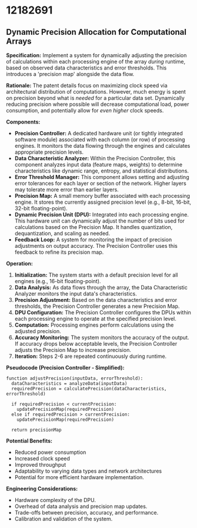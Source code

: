 # 12182691

## Dynamic Precision Allocation for Computational Arrays

**Specification:** Implement a system for dynamically adjusting the precision of calculations within each processing engine of the array *during* runtime, based on observed data characteristics and error thresholds. This introduces a 'precision map' alongside the data flow.

**Rationale:** The patent details focus on maximizing clock speed via architectural distribution of computations. However, much energy is spent on precision beyond what is *needed* for a particular data set. Dynamically reducing precision where possible will decrease computational load, power consumption, and potentially allow for *even higher* clock speeds.

**Components:**

*   **Precision Controller:** A dedicated hardware unit (or tightly integrated software module) associated with each column (or row) of processing engines. It monitors the data flowing through the engines and calculates appropriate precision levels.
*   **Data Characteristic Analyzer:**  Within the Precision Controller, this component analyzes input data (feature maps, weights) to determine characteristics like dynamic range, entropy, and statistical distributions.
*   **Error Threshold Manager:**  This component allows setting and adjusting error tolerances for each layer or section of the network.  Higher layers may tolerate more error than earlier layers.
*   **Precision Map:** A small memory buffer associated with each processing engine. It stores the currently assigned precision level (e.g., 8-bit, 16-bit, 32-bit floating-point).
*   **Dynamic Precision Unit (DPU):**  Integrated into each processing engine. This hardware unit can dynamically adjust the number of bits used for calculations based on the Precision Map. It handles quantization, dequantization, and scaling as needed.
*   **Feedback Loop:**  A system for monitoring the impact of precision adjustments on output accuracy. The Precision Controller uses this feedback to refine its precision map.

**Operation:**

1.  **Initialization:** The system starts with a default precision level for all engines (e.g., 16-bit floating-point).
2.  **Data Analysis:** As data flows through the array, the Data Characteristic Analyzer monitors the input data's characteristics.
3.  **Precision Adjustment:** Based on the data characteristics and error thresholds, the Precision Controller generates a new Precision Map.
4.  **DPU Configuration:** The Precision Controller configures the DPUs within each processing engine to operate at the specified precision level.
5.  **Computation:** Processing engines perform calculations using the adjusted precision.
6.  **Accuracy Monitoring:** The system monitors the accuracy of the output. If accuracy drops below acceptable levels, the Precision Controller adjusts the Precision Map to increase precision.
7.  **Iteration:** Steps 2-6 are repeated continuously during runtime.

**Pseudocode (Precision Controller - Simplified):**

```
function adjustPrecision(inputData, errorThreshold):
  dataCharacteristics = analyzeData(inputData)
  requiredPrecision = calculatePrecision(dataCharacteristics, errorThreshold)

  if requiredPrecision < currentPrecision:
    updatePrecisionMap(requiredPrecision)
  else if requiredPrecision > currentPrecision:
    updatePrecisionMap(requiredPrecision)

  return precisionMap
```

**Potential Benefits:**

*   Reduced power consumption
*   Increased clock speed
*   Improved throughput
*   Adaptability to varying data types and network architectures
*   Potential for more efficient hardware implementation.

**Engineering Considerations:**

*   Hardware complexity of the DPU.
*   Overhead of data analysis and precision map updates.
*   Trade-offs between precision, accuracy, and performance.
*   Calibration and validation of the system.
